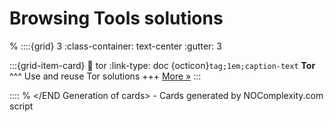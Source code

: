 # Browsing Tools solutions 
% <Start Generation of cards> 
::::{grid} 3
:class-container: text-center
:gutter: 3 

:::{grid-item-card}
:link: tor
:link-type: doc
{octicon}`tag;1em;caption-text` **Tor**        
^^^
Use and reuse Tor solutions
+++
[More »](tor)
:::


::::
% </END Generation of cards> - Cards generated by NOComplexity.com script